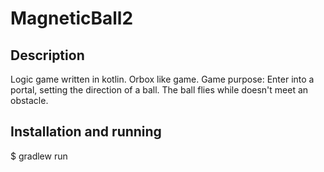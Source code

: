 MagneticBall2
=============

Description
-----------
Logic game written in kotlin.
Orbox like game.
Game purpose: Enter into a portal, setting the direction of a ball.
The ball flies while doesn't meet an obstacle.

Installation and running
------------------------
$ gradlew run
